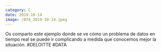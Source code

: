 ```yaml
--- 
category: C 
date: 2019-10-14 
image: /874_2019-10-14.jpeg 
--- 
```


Os comparto este ejemplo donde se ve cómo un problema de datos en tiempo real se puede ir complicando a medida que conocemos mejor la situación. #DELOITTE #DATA